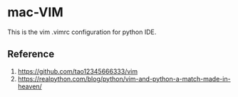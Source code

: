 # mac-VIM
This is the vim .vimrc configuration for python IDE.





## Reference
1. https://github.com/tao12345666333/vim
2. https://realpython.com/blog/python/vim-and-python-a-match-made-in-heaven/

